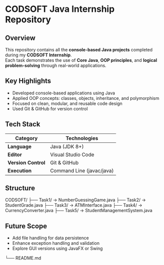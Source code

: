 # CODSOFT Java Internship Repository

## Overview
This repository contains all the **console-based Java projects** completed during my **CODSOFT Internship**.  
Each task demonstrates the use of **Core Java**, **OOP principles**, and **logical problem-solving** through real-world applications.

## Key Highlights
- Developed console-based applications using Java  
- Applied OOP concepts: classes, objects, inheritance, and polymorphism  
- Focused on clean, modular, and reusable code design  
- Used Git & GitHub for version control  

## Tech Stack

| Category | Technologies |
|-----------|---------------|
| **Language** | Java (JDK 8+) |
| **Editor** | Visual Studio Code |
| **Version Control** | Git & GitHub |
| **Execution** | Command Line (javac/java) |

## Structure
CODSOFT/
├── Task1/ → NumberGuessingGame.java
├── Task2/ → StudentGrade.java
├── Task3/ → ATMInterface.java
├── Task4/ → CurrencyConverter.java
├── Task5/ → StudentManagementSystem.java


## Future Scope
- Add file handling for data persistence  
- Enhance exception handling and validation  
- Explore GUI versions using JavaFX or Swing


└── README.md
